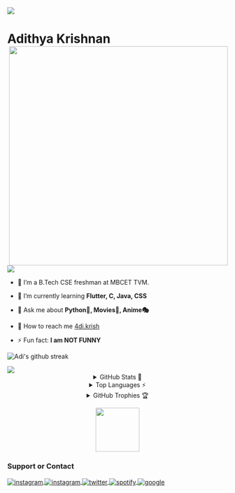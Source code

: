 
<img src="https://user-images.githubusercontent.com/73097560/115834477-dbab4500-a447-11eb-908a-139a6edaec5c.gif">

# Adithya Krishnan <img align="right" width=500 src="https://github.com/fal3n-4ngel/fal3n-4ngel/blob/gh-pages/1.png">
<img src="https://komarev.com/ghpvc/?username=fal3n-4ngel"/> 



- 🔭  I’m a B.Tech CSE freshman at MBCET TVM.

- 🌱  I’m currently learning **Flutter, C, Java, CSS**

- 💬  Ask me about **Python🐍, Movies🍿, Anime🎭**

- 🚀  How to reach me  [4di.krish](https://www.instagram.com/4di.krish/)

- ⚡ Fun fact: **I am NOT FUNNY**



![Adi's github streak](https://github-readme-streak-stats.herokuapp.com/?user=fal3n-4ngel&theme=blue-red)

<img src="https://user-images.githubusercontent.com/73097560/115834477-dbab4500-a447-11eb-908a-139a6edaec5c.gif">

<details align="center">
  <summary>GitHub Stats 📖</summary>
  
  <p align="center">
    <img src="https://github-readme-stats.vercel.app/api?username=fal3n-4ngel"/>
    </p>
</details>
<details align="center">
  <summary>Top Languages ⚡</summary>
  <p align="center">
    <img src="https://github-readme-stats.vercel.app/api/top-langs/?username=fal3n-4ngel&layout=compact"/>
    </p>
</details>

<details align="center">
  <summary>GitHub Trophies 🏆</summary>
  <p align="center">
    <img src="https://github-profile-trophy.vercel.app/?username=fal3n-4ngel&title=MultiLanguage,Commits,PullRequest,Repositories,Stars,Organizations,AncientUser,LongTimeUser,"/>
  </p>
</details>


<p align="center">
<img width="100" src="https://media1.giphy.com/media/3o7WIx7urV838kHFzW/giphy.gif">
</p>

### Support or Contact
<a href="https://github.com/fal3n-4ngel/" target="_blank">
 <img align="center" src="https://img.shields.io/badge/-fal3n 4ngel-05122A?style=flat&logo=github" alt="instagram"/>
</a>
<a href="https://instagram.com/4di.krish" target="_blank">
 <img align="center" src="https://img.shields.io/badge/-4di.krish-05122A?style=flat&logo=instagram" alt="instagram"/>
</a>
<a href="https://twitter.com/fal3n_4ngel" target="_blank">
 <img align="center" src="https://img.shields.io/badge/-fal3n_4ngel-05122A?style=flat&logo=twitter" alt="twitter"/>
</a>
 <a href="https://open.spotify.com/user/6v78mz9xixxyfnjar55x75ggg" target="_blank">
 <img align="center" src="https://img.shields.io/badge/-Adi-05122A?style=flat&logo=spotify" alt="spotify"/>
</a>
 <a href="https://developers.google.com/profile/u/Adithyakrishnan" target="_blank">
 <img align="center" src="https://img.shields.io/badge/-Adithya Krishnan-05122A?style=flat&logo=google" alt="google"/>
</a>


